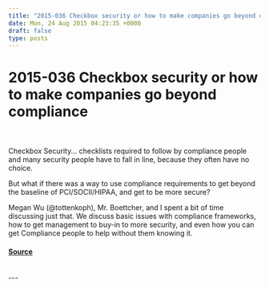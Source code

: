 ```yaml
---
title: "2015-036 Checkbox security or how to make companies go beyond compliance"
date: Mon, 24 Aug 2015 04:23:35 +0000
draft: false
type: posts
---
```

# 2015-036 Checkbox security or how to make companies go beyond compliance

<br/>

<br/>
Checkbox Security... checklists required to follow by compliance people and many security people have to fall in line, because they often have no choice.

But what if there was a way to use compliance requirements to get beyond the baseline of PCI/SOCII/HIPAA, and get to be more secure?

Megan Wu (@tottenkoph), Mr. Boettcher, and I spent a bit of time discussing just that. We discuss basic issues with compliance frameworks, how to get management to buy-in to more security, and even how you can get Compliance people to help without them knowing it.

#### [Source](http://brakeingsecurity.com/2015-036-checkbox-security-or-how-to-make-companies-go-beyond-compliance)

<br/>
---
